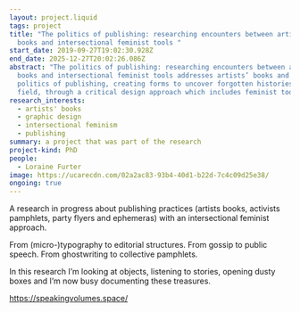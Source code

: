 ```yaml
---
layout: project.liquid
tags: project
title: "The politics of publishing: researching encounters between artists’
  books and intersectional feminist tools "
start_date: 2019-09-27T19:02:30.928Z
end_date: 2025-12-27T20:02:26.086Z
abstract: "The politics of publishing: researching encounters between artists’
  books and intersectional feminist tools addresses artists’ books and the
  politics of publishing, creating forms to uncover forgotten histories in this
  field, through a critical design approach which includes feminist tools."
research_interests:
  - artists' books
  - graphic design
  - intersectional feminism
  - publishing
summary: a project that was part of the research
project-kind: PhD
people:
  - Loraine Furter
image: https://ucarecdn.com/02a2ac83-93b4-40d1-b22d-7c4c09d25e38/
ongoing: true
---
```

A research in progress about publishing practices (artists books, activists pamphlets, party flyers and ephemeras) with an intersectional feminist approach. 

From (micro-)typography to editorial structures. From gossip to public speech. From ghostwriting to collective pamphlets.

In this research I’m looking at objects, listening to stories, opening dusty boxes and I’m now busy documenting these treasures.

<https://speakingvolumes.space/>